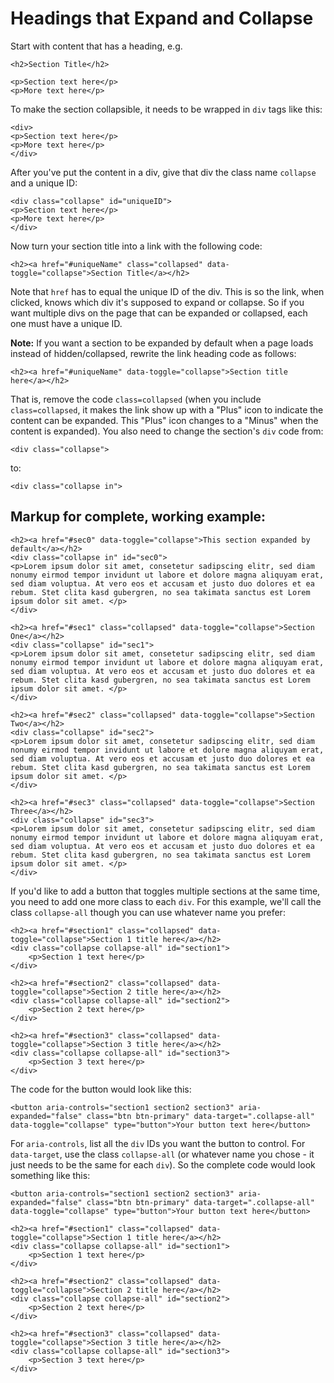 # Headings that Expand and Collapse

Start with content that has a heading, e.g.

```markup
<h2>Section Title</h2>

<p>Section text here</p>
<p>More text here</p>
```

To make the section collapsible, it needs to be wrapped in `div` tags like this:

```markup
<div>
<p>Section text here</p>
<p>More text here</p>
</div>
```

After you've put the content in a div, give that div the class name `collapse` and a unique ID:

```markup
<div class="collapse" id="uniqueID">
<p>Section text here</p>
<p>More text here</p>
</div>
```

Now turn your section title into a link with the following code:

```markup
<h2><a href="#uniqueName" class="collapsed" data-toggle="collapse">Section Title</a></h2>
```

Note that `href` has to equal the unique ID of the div. This is so the link, when clicked, knows which div it's supposed to expand or collapse. So if you want multiple divs on the page that can be expanded or collapsed, each one must have a unique ID.

**Note:** If you want a section to be expanded by default when a page loads instead of hidden/collapsed, rewrite the link heading code as follows:

```markup
<h2><a href="#uniqueName" data-toggle="collapse">Section title here</a></h2>
```

That is, remove the code `class=collapsed` \(when you include `class=collapsed`, it makes the link show up with a "Plus" icon to indicate the content can be expanded. This "Plus" icon changes to a "Minus" when the content is expanded\). You also need to change the section's `div` code from:

```markup
<div class="collapse">
```

to:

```markup
<div class="collapse in">
```

## Markup for complete, working example:

```markup
<h2><a href="#sec0" data-toggle="collapse">This section expanded by default</a></h2>
<div class="collapse in" id="sec0">
<p>Lorem ipsum dolor sit amet, consetetur sadipscing elitr, sed diam nonumy eirmod tempor invidunt ut labore et dolore magna aliquyam erat, sed diam voluptua. At vero eos et accusam et justo duo dolores et ea rebum. Stet clita kasd gubergren, no sea takimata sanctus est Lorem ipsum dolor sit amet. </p>
</div>

<h2><a href="#sec1" class="collapsed" data-toggle="collapse">Section One</a></h2>
<div class="collapse" id="sec1">
<p>Lorem ipsum dolor sit amet, consetetur sadipscing elitr, sed diam nonumy eirmod tempor invidunt ut labore et dolore magna aliquyam erat, sed diam voluptua. At vero eos et accusam et justo duo dolores et ea rebum. Stet clita kasd gubergren, no sea takimata sanctus est Lorem ipsum dolor sit amet. </p>
</div>

<h2><a href="#sec2" class="collapsed" data-toggle="collapse">Section Two</a></h2>
<div class="collapse" id="sec2">
<p>Lorem ipsum dolor sit amet, consetetur sadipscing elitr, sed diam nonumy eirmod tempor invidunt ut labore et dolore magna aliquyam erat, sed diam voluptua. At vero eos et accusam et justo duo dolores et ea rebum. Stet clita kasd gubergren, no sea takimata sanctus est Lorem ipsum dolor sit amet. </p>
</div>

<h2><a href="#sec3" class="collapsed" data-toggle="collapse">Section Three</a></h2>
<div class="collapse" id="sec3">
<p>Lorem ipsum dolor sit amet, consetetur sadipscing elitr, sed diam nonumy eirmod tempor invidunt ut labore et dolore magna aliquyam erat, sed diam voluptua. At vero eos et accusam et justo duo dolores et ea rebum. Stet clita kasd gubergren, no sea takimata sanctus est Lorem ipsum dolor sit amet. </p>
</div>
```

If you'd like to add a button that toggles multiple sections at the same time, you need to add one more class to each `div`. For this example, we'll call the class `collapse-all` though you can use whatever name you prefer:

```markup
<h2><a href="#section1" class="collapsed" data-toggle="collapse">Section 1 title here</a></h2>
<div class="collapse collapse-all" id="section1">
    <p>Section 1 text here</p>
</div>

<h2><a href="#section2" class="collapsed" data-toggle="collapse">Section 2 title here</a></h2>
<div class="collapse collapse-all" id="section2">
    <p>Section 2 text here</p>
</div>

<h2><a href="#section3" class="collapsed" data-toggle="collapse">Section 3 title here</a></h2>
<div class="collapse collapse-all" id="section3">
    <p>Section 3 text here</p>
</div>
```

The code for the button would look like this:

```markup
<button aria-controls="section1 section2 section3" aria-expanded="false" class="btn btn-primary" data-target=".collapse-all" data-toggle="collapse" type="button">Your button text here</button>
```

For `aria-controls`, list all the `div` IDs you want the button to control. For `data-target`, use the class `collapse-all` (or whatever name you chose - it just needs to be the same for each `div`). So the complete code would look something like this:

```markup
<button aria-controls="section1 section2 section3" aria-expanded="false" class="btn btn-primary" data-target=".collapse-all" data-toggle="collapse" type="button">Your button text here</button>

<h2><a href="#section1" class="collapsed" data-toggle="collapse">Section 1 title here</a></h2>
<div class="collapse collapse-all" id="section1">
    <p>Section 1 text here</p>
</div>

<h2><a href="#section2" class="collapsed" data-toggle="collapse">Section 2 title here</a></h2>
<div class="collapse collapse-all" id="section2">
    <p>Section 2 text here</p>
</div>

<h2><a href="#section3" class="collapsed" data-toggle="collapse">Section 3 title here</a></h2>
<div class="collapse collapse-all" id="section3">
    <p>Section 3 text here</p>
</div>
```
